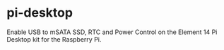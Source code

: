 # pi-desktop
Enable USB to mSATA SSD, RTC and Power Control on the Element 14 Pi Desktop kit for the Raspberry Pi.

